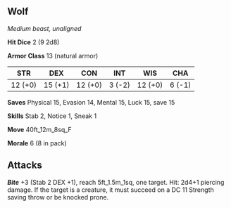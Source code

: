 ## Wolf

*Medium beast, unaligned*

**Hit Dice** 2 (9 2d8)

**Armor Class** 13 (natural armor)

| STR     | DEX     | CON     | INT     | WIS     | CHA     |
|---------|---------|---------|---------|---------|---------|
| 12 (+0) | 15 (+1) | 12 (+0) |  3 (-2) | 12 (+0) |  6 (-1) |

**Saves** Physical 15, Evasion 14, Mental 15, Luck 15, save 15

**Skills** Stab 2, Notice 1, Sneak 1

**Move** 40ft\_12m\_8sq\_F

**Morale** 6 (8 in pack)

## Attacks

***Bite*** +3 (Stab 2 DEX +1), reach 5ft\_1.5m\_1sq, one target. Hit: 2d4+1 piercing damage. If the target is a creature, it must succeed on a DC 11 Strength saving throw or be knocked prone.

